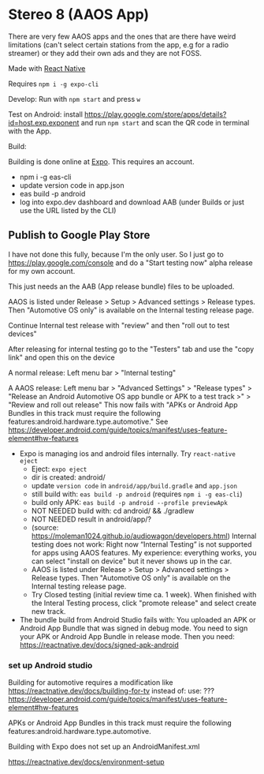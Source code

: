 # Stereo 8 (AAOS App)

There are very few AAOS apps and the ones that are there have weird limitations (can't select certain stations from the app, e.g for a radio streamer) or they add their own ads and they are not FOSS.

Made with [React Native](https://reactnative.dev)

Requires `npm i -g expo-cli`

Develop: Run with `npm start` and press `w`

Test on Android: install https://play.google.com/store/apps/details?id=host.exp.exponent and run `npm start` and scan the QR code in terminal with the App.

Build: 

Building is done online at [Expo](https://expo.dev/). This requires an account.

- npm i -g eas-cli
- update version code in app.json
- eas build -p android
- log into expo.dev dashboard and download AAB (under Builds or just use the URL listed by the CLI)

## Publish to Google Play Store

I have not done this fully, because I'm the only user. So I just go to https://play.google.com/console and do a "Start testing now" alpha release for my own account.

This just needs an the AAB (App release bundle) files to be uploaded.

AAOS is listed under Release > Setup > Advanced settings > Release types. Then "Automotive OS only" is available on the Internal testing release page.

Continue Internal test release with "review" and then "roll out to test devices"

After releasing for internal testing go to the "Testers" tab and use the "copy link" and open this on the device

A normal release: Left menu bar > "Internal testing"

A AAOS release: Left menu bar > "Advanced Settings" > "Release types" > "Release an Android Automotive OS app bundle or APK to a test track >" > "Review and roll out release" 
This now fails with "APKs or Android App Bundles in this track must require the following features:android.hardware.type.automotive."
See https://developer.android.com/guide/topics/manifest/uses-feature-element#hw-features
* Expo is managing ios and android files internally. Try `react-native eject`
    * Eject: `expo eject`
    * dir is created: android/
    * update `version code` in `android/app/build.gradle` and `app.json`
    * still build with: `eas build -p android` (requires `npm i -g eas-cli`)
    * build only APK: `eas build -p android --profile previewApk`
    * NOT NEEDED build with: cd android/ && ./gradlew
    * NOT NEEDED result in android/app/?
    * (source: https://moleman1024.github.io/audiowagon/developers.html) Internal testing does not work: Right now “Internal Testing” is not supported for apps using AAOS features. My experience: everything works, you can select "install on device" but it never shows up in the car.
    * AAOS is listed under Release > Setup > Advanced settings > Release types. Then "Automotive OS only" is available on the Internal testing release page.
    * Try Closed testing (initial review time ca. 1 week). When finished with the Interal Testing process, click "promote release" and select create new track.
* The bundle build from Android Studio fails with: You uploaded an APK or Android App Bundle that was signed in debug mode. You need to sign your APK or Android App Bundle in release mode. Then you need: https://reactnative.dev/docs/signed-apk-android


### set up Android studio

Building for automotive requires a modification like https://reactnative.dev/docs/building-for-tv
instead of: <category android:name="android.intent.category.LEANBACK_LAUNCHER"/>
use: ??? https://developer.android.com/guide/topics/manifest/uses-feature-element#hw-features

APKs or Android App Bundles in this track must require the following features:android.hardware.type.automotive.

Building with Expo does not set up an AndroidManifest.xml

https://reactnative.dev/docs/environment-setup
